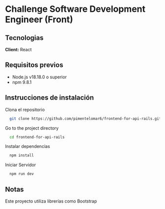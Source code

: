 # Challenge Software Development Engineer (Front)



## Tecnologias

**Client:** React 


## Requisitos previos

- Node.js v18.18.0 o superior 
- npm 9.8.1



## Instrucciones de instalación

Clona el repositorio

```bash
  git clone https://github.com/pimentelomar6/frontend-for-api-rails.git
```

Go to the project directory

```bash
  cd frontend-for-api-rails
```

Instalar dependencias

```bash
  npm install
```

Iniciar Servidor

```bash
  npm run dev
```


## Notas

Este proyecto utiliza librerías como Bootstrap
